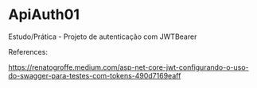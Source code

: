 # ApiAuth01
Estudo/Prática - Projeto de autenticação com JWTBearer


References:

https://renatogroffe.medium.com/asp-net-core-jwt-configurando-o-uso-do-swagger-para-testes-com-tokens-490d7169eaff
